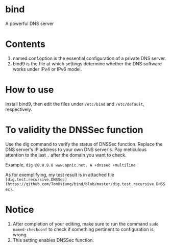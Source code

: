 # bind
A powerful DNS server

# Contents
1) named.conf.option is the essential configuration of a private DNS server. 
2) bind9 is the file at which settings determine whether the DNS software works under IPv4 or IPv6 model.

# How to use
Install bind9, then edit the files under `/etc/bind` and `/etc/default`, respectively.

# To validity the DNSSec function
Use the dig command to verify the status of DNSSec function. Replace the DNS server's IP address to your own DNS server's. Pay meticulous attention to the last `.` after the domain you want to check.

Example, 
`dig @8.8.8.8 www.apnic.net. A +dnssec +multiline`

As for exemplifying, my test result is in attached file `[dig.test.recursive.DNSSec](https://github.com/TomHsiung/bind/blob/master/dig.test.recursive.DNSSec)`.

# Notice
1) After completion of your editing, make sure to run the command `sudo named-checkconf` to check if something pertinent to configuration is wrong. 
2) This setting enables DNSSec function.
